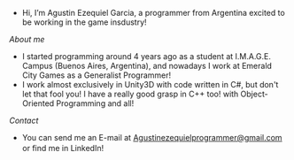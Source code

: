 - Hi, I’m Agustin Ezequiel Garcia, a programmer from Argentina excited to be working in the game insdustry!

*About me*
- I started programming around 4 years ago as a student at I.M.A.G.E. Campus (Buenos Aires, Argentina), and nowadays I work at Emerald City Games as a Generalist Programmer!
- I work almost exclusively in Unity3D with code written in C#, but don't let that fool you! I have a really good grasp in C++ too! with Object-Oriented Programming and all!

*Contact*
- You can send me an E-mail at Agustinezequielprogrammer@gmail.com or find me in LinkedIn! <a href="https://www.linkedin.com/in/agustin-ezequiel-garcia-junior-game-programmer/"><img height="16" width="16" src="https://unpkg.com/simple-icons@latest/icons/linkedin.svg" /> </a>

<!---
Agustin-E-Garcia/Agustin-E-Garcia is a ✨ special ✨ repository because its `README.md` (this file) appears on your GitHub profile.
You can click the Preview link to take a look at your changes.
--->
